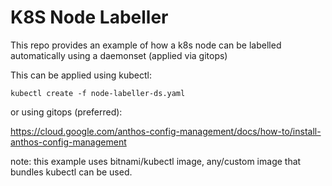 # K8S Node Labeller
This repo provides an example of how a k8s node can be labelled automatically using a daemonset (applied via gitops)

This can be applied using kubectl:

```
kubectl create -f node-labeller-ds.yaml
```

or using gitops (preferred):

https://cloud.google.com/anthos-config-management/docs/how-to/install-anthos-config-management

note: this example uses bitnami/kubectl image, any/custom image that bundles kubectl can be used.
